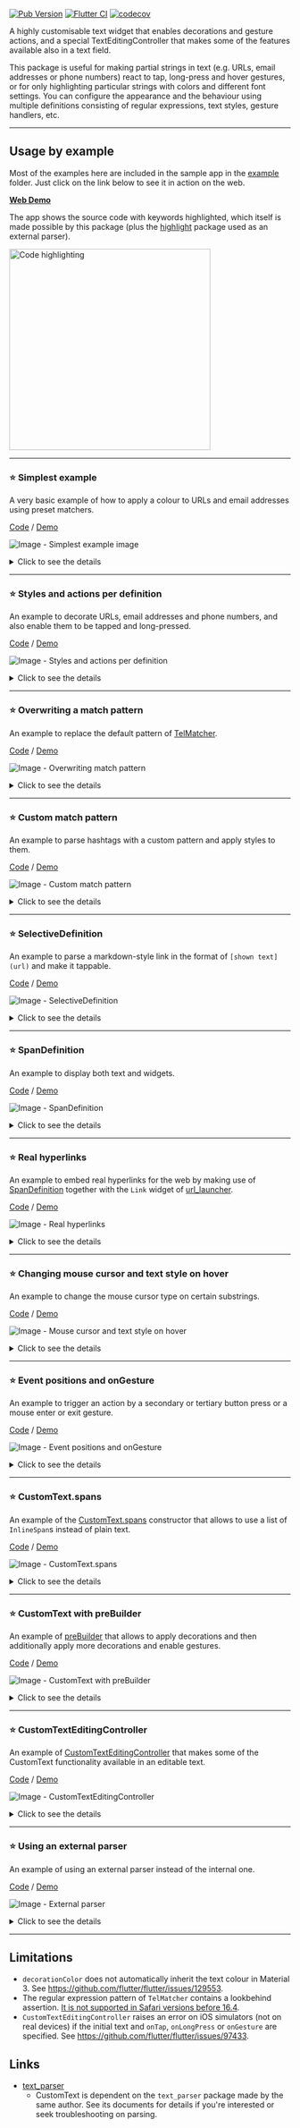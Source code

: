 [![Pub Version](https://img.shields.io/pub/v/custom_text)](https://pub.dev/packages/custom_text)
[![Flutter CI](https://github.com/kaboc/flutter_custom_text/workflows/Flutter%20CI/badge.svg)](https://github.com/kaboc/flutter_custom_text/actions)
[![codecov](https://codecov.io/gh/kaboc/flutter_custom_text/branch/main/graph/badge.svg?token=H7ILK6CS0V)](https://codecov.io/gh/kaboc/flutter_custom_text)

A highly customisable text widget that enables decorations and gesture actions, and
a special TextEditingController that makes some of the features available also
in a text field.

This package is useful for making partial strings in text (e.g. URLs, email addresses
or phone numbers) react to tap, long-press and hover gestures, or for only highlighting
particular strings with colors and different font settings. You can configure the appearance
and the behaviour using multiple definitions consisting of regular expressions, text styles,
gesture handlers, etc.

---

## Usage by example

Most of the examples here are included in the sample app in the [example] folder.
Just click on the link below to see it in action on the web.

**[Web Demo][demo]**

The app shows the source code with keywords highlighted, which itself is made possible
by this package (plus the [highlight] package used as an external parser).

<a href="https://kaboc.github.io/flutter_custom_text/">
<img src="https://github.com/kaboc/flutter_custom_text/assets/20254485/b92d95d2-e0eb-45dd-8fb3-38cc22fb76ff" alt="Code highlighting" height="360">
</a>

---

### ⭐ <b>Simplest example</b>

A very basic example of how to apply a colour to URLs and email addresses using preset
matchers.

[Code][example_simple] / [Demo][demo_simple]

![Image - Simplest example image](https://user-images.githubusercontent.com/20254485/100355817-c0bddb80-3035-11eb-8c5b-3c4d0ee9f921.png)

<details>
<summary>Click to see the details</summary>
<br>

Gestures are not available on the coloured strings in this example.

```dart
CustomText(
  'URL: https://example.com/\n'
  'Email: foo@example.com',
  definitions: const [
    TextDefinition(matcher: UrlMatcher()),
    TextDefinition(matcher: EmailMatcher()),
  ],
  matchStyle: const TextStyle(color: Colors.lightBlue),
)
```

#### Preset matchers

The matchers listed below are for general use.
If a stricter pattern is necessary, overwrite the preset pattern or create a custom matcher.

- [UrlMatcher] for URLs
- [UrlLikeMatcher] for URL-like strings
- [EmailMatcher] for email addresses
- [TelMatcher] for phone numbers
- [LinkMatcher] for Markdown-style links or for other strings to be handled
  by [SelectiveDefinition]
</details>

---

### ⭐ <b>Styles and actions per definition</b>

An example to decorate URLs, email addresses and phone numbers, and also enable them
to be tapped and long-pressed.

[Code][example_styles_and_actions] / [Demo][demo_styles_and_actions]

![Image - Styles and actions per definition](https://user-images.githubusercontent.com/20254485/221410479-c1014891-2e4a-40d6-9fcf-db1a2b946dfd.gif)

<details>
<summary>Click to see the details</summary>
<br>

All the three are styled, but only phone numbers among them are styled differently with
the unique `matchStyle` and `tapStyle`.

```dart
CustomText(
  'URL: https://example.com/\n'
  'Email: foo@example.com\n'
  'Tel: +1-012-3456-7890',
  definitions: [
    const TextDefinition(matcher: UrlMatcher()),
    const TextDefinition(matcher: EmailMatcher()),
    TextDefinition(
      matcher: const TelMatcher(),
      // Styles and handlers specified in a definition take
      // precedence over the equivalent arguments of CustomText.
      matchStyle: const TextStyle(
        color: Colors.green,
        decoration: TextDecoration.underline,
      ),
      tapStyle: const TextStyle(color: Colors.orange),
      onTap: (details) => print(details.actionText),
      onLongPress: (details) => print('[Long press] ${details.actionText}'),
    ),
  ],
  matchStyle: const TextStyle(
    color: Colors.lightBlue,
    decoration: TextDecoration.underline,
  ),
  tapStyle: const TextStyle(color: Colors.indigo),
  onTap: (details) => print(details.actionText),
  onLongPress: (details) => print('[Long press] ${details.actionText}'),
)
```

> [!TIP]
> To open a browser or another app when a string is tapped or long-pressed, use the
  [url_launcher] package or equivalent in the `onTap` and/or `onLongPress` handlers.
</details>

---

### ⭐ <b>Overwriting a match pattern</b>

An example to replace the default pattern of [TelMatcher].

[Code][example_overwriting_pattern] / [Demo][demo_overwriting_pattern]

![Image - Overwriting match pattern](https://user-images.githubusercontent.com/20254485/100355852-ca474380-3035-11eb-8fc9-e9f895f0f17b.png)

<details>
<summary>Click to see the details</summary>
<br>

The new pattern here regards only the `{3 digits}-{4 digits}-{4 digits}` format
as a phone number.

```dart
CustomText(
  'Tel: +1-012-3456-7890',
  definitions: const [
    TextDefinition(matcher: TelMatcher(r'\d{3}-\d{4}-\d{4}')),
  ],
  matchStyle: const TextStyle(color: Colors.lightBlue),
  onTap: (details) => print(details.actionText),
)
```
</details>

---

### ⭐ <b>Custom match pattern</b>

An example to parse hashtags with a custom pattern and apply styles to them.

[Code][example_custom_pattern] / [Demo][demo_custom_pattern]

![Image - Custom match pattern](https://user-images.githubusercontent.com/20254485/100355864-cddaca80-3035-11eb-9dff-02cd7c97375e.png)

<details>
<summary>Click to see the details</summary>
<br>

A hashtag has a wide variety of definitions, but here as an example, it is defined
as a string that starts with "#" followed by an alphabet and then alphanumerics,
and is enclosed with white spaces.

```dart
TextDefinition(
  matcher: PatternMatcher(r'(?<=\s|^)\#[a-zA-Z][a-zA-Z0-9]{1,}(?=\s|$)'),
),
```

Alternatively, you can define a matcher by extending [TextMatcher].
This allows you to distinguish the custom matcher from others by its unique type.

```dart
class HashTagMatcher extends TextMatcher {
  const HashTagMatcher()
      : super(r'(?<=\s|^)\#[a-zA-Z][a-zA-Z0-9]{1,}(?=\s|$)');
}
```

```dart
CustomText(
  'Hello world! #CustomText',
  definitions: const [
    TextDefinition(matcher: HashTagMatcher()),
  ],
  matchStyle: const TextStyle(color: Colors.lightBlue),
  onTap: (details) {
    if (details.element.matcherType == HashTagMatcher) {
      ...; 
    }
  },
)
```
</details>

---

### ⭐ <b>SelectiveDefinition</b>

An example to parse a markdown-style link in the format of `[shown text](url)`
and make it tappable.

[Code][example_selective_definition] / [Demo][demo_selective_definition]

![Image - SelectiveDefinition](https://github.com/kaboc/flutter_custom_text/assets/20254485/d47566f4-a92e-4d74-99d4-866387cd4ad8)

<details>
<summary>Click to see the details</summary>
<br>

[SelectiveDefinition] allows to select the string to display and the string to
be passed to gesture callbacks individually.

The `shownText` and `actionText` functions receive a [TextElement] object
containing various pieces of information provided by the parser. For its
details, see the document of the [text_parser] package used internally in
this package.

```dart
CustomText(
  'Tap [here](Tapped!)',
  definitions: [
    SelectiveDefinition(
      matcher: const LinkMatcher(),
      // `shownText` is used to choose the string to display.
      shownText: (element) => element.groups[0]!,
      // `actionText` is used to choose the string to be passed
      // to the `onTap`, `onLongPress` and `onGesture` handlers.
      actionText: (element) => element.groups[1]!,
    ),
  ],
  matchStyle: TextStyle(color: Colors.blue),
  hoverStyle: TextStyle(color: Colors.blue, decoration: TextDecoration.underline),
  onTap: (details) => print(details.actionText),
)
```

`LinkMatcher` is handy if used together with `SelectiveDefinition`, not only for
making a text link but also for just decorating the bracketed strings (without
showing the bracket symbols), in which case `[strings]()` is used as a marker to
indicate which strings to be decorated.

```dart
// "def" and "jkl" are displayed in red.
CustomText(
  'abc[def]()ghi[jkl]()',
  definitions: [
    SelectiveDefinition(
      matcher: const LinkMatcher(),
      shownText: (element) => element.groups[0]!,
    ),
  ],
  matchStyle: const TextStyle(color: Colors.red),
)
```
</details>

---

### ⭐ <b>SpanDefinition</b>

An example to display both text and widgets.

[Code][example_span_definition] / [Demo][demo_span_definition]

![Image - SpanDefinition](https://github.com/kaboc/flutter_custom_text/assets/20254485/7e566862-d986-478b-85ff-9e26d4c47821)

<details>
<summary>Click to see the details</summary>
<br>

[SpanDefinition] enables a certain portion of text to be replaced with an arbitrary
[InlineSpan]. The `builder` function receives a [TextElement] object containing
various pieces of information provided by the parser so that you can use it
to flexibly build an `InlineSpan`.

Text styles, gesture handlers and the mouse cursor type are applied to the entire
`InlineSpan` returned by the `builder` function. In this example, hovering is detected
on all the children specified in the second SpanDefinition, i.e. the text in a TextSpan
is decorated based on `hoverStyle` while the mouse pointer is hovering over the logo
as well as over the text.

```dart
CustomText(
  'Hover and click  >>  [logo]Flutter',
  definitions: [
    SpanDefinition(
      matcher: const PatternMatcher('>>'),
      builder: (element) => const WidgetSpan(
        child: Icon(Icons.keyboard_double_arrow_right, ...),
      ),
    ),
    SpanDefinition(
      matcher: const PatternMatcher(r'\[logo\](\w+)'),
      builder: (element) => TextSpan(
        children: [
          const WidgetSpan(child: FlutterLogo()),
          const WidgetSpan(child: SizedBox(width: 2.0)),
          TextSpan(text: element.groups.first),
        ],
      ),
      matchStyle: TextStyle(color: Colors.blue),
      hoverStyle: TextStyle(color: Colors.blue, decoration: TextDecoration.underline),
      onTap: (details) => print(details.element.groups.first!),
    ),
  ],
)
```
</details>

---

### ⭐ <b>Real hyperlinks</b>

An example to embed real hyperlinks for the web by making use of [SpanDefinition]
together with the `Link` widget of [url_launcher].

[Code][example_real_hyperlinks] / [Demo][demo_real_hyperlinks]

![Image - Real hyperlinks](https://github.com/kaboc/flutter_custom_text/assets/20254485/fd93cf5f-36b7-411e-9ba4-37d85e33075e)

<details>
<summary>Click to see the details</summary>
<br>

```dart
CustomText(
  'Please visit [pub.dev](https://pub.dev/packages/custom_text) and ...',
  definitions: [
    SpanDefinition(
      matcher: const LinkMatcher(),
      builder: (element) {
        return WidgetSpan(
          baseline: TextBaseline.alphabetic,
          alignment: PlaceholderAlignment.baseline,
          child: Link(
            uri: Uri.parse(element.groups[1]!),
            target: LinkTarget.blank,
            builder: (context, openLink) {
              return GestureDetector(
                onTap: openLink,
                child: Text(element.groups[0]!),
              );
            },
          ),
        );
      },
      matchStyle: const TextStyle(color: Colors.blue),
      hoverStyle: const TextStyle(color: Colors.blue, decoration: TextDecoration.underline),
      mouseCursor: SystemMouseCursors.click,
    ),
  ],
)
```
</details>

---

### ⭐ <b>Changing mouse cursor and text style on hover</b>

An example to change the mouse cursor type on certain substrings.

[Code][example_hover_style] / [Demo][demo_hover_style]

![Image - Mouse cursor and text style on hover](https://user-images.githubusercontent.com/20254485/221410499-23e5dfd2-dc19-4234-b119-17c46ac80a77.gif)

<details>
<summary>Click to see the details</summary>
<br>

This is easily possible by just passing your desired type to `mouseCursor`.

If a tap handler (`onTap` or `onLongPress`) is specified and `mouseCursor` is not,
`SystemMouseCursors.click` is automatically used for the tappable region.

A different text style can also be applied on hover using `hoverStyle` either in `CustomText`
or in a definition.

```dart
CustomText(
  'URL: https://example.com/\n'
  'Email: foo@example.com',
  definitions: [
    const TextDefinition(
      matcher: UrlMatcher(),
      matchStyle: TextStyle(
        color: Colors.grey,
        decoration: TextDecoration.lineThrough,
      ),
      // `SystemMouseCursors.forbidden` is used for URLs.
      mouseCursor: SystemMouseCursors.forbidden,
    ),
    TextDefinition(
      matcher: const EmailMatcher(),
      matchStyle: const TextStyle(
        color: Colors.lightBlue,
        decoration: TextDecoration.underline,
      ),
      tapStyle: const TextStyle(color: Colors.green),
      // Text is shadowed while the mouse pointer hovers over it.
      hoverStyle: TextStyle(
        color: Colors.lightBlue,
        shadows: ...,
      ),
      // `SystemMouseCursors.click` is automatically used for
      // tappable elements even if `mouseCursor` is not specified.
      onTap: (details) => print(details.actionText),
    ),
  ],
)
```

> [!TIP]
> Use `hoverStyle` and omit `tapStyle` if you want the same style for tap and hover.
</details>

---

### ⭐ <b>Event positions and onGesture</b>

An example to trigger an action by a secondary or tertiary button press or a
mouse enter or exit gesture.

[Code][example_on_gesture] / [Demo][demo_on_gesture]

![Image - Event positions and onGesture](https://user-images.githubusercontent.com/20254485/221400940-c686ab71-8d15-46ad-99fd-9058f7ca30dc.gif)

<details>
<summary>Click to see the details</summary>
<br>

The `onGesture` handler is called on an event of a non-primary button or mouse
gesture.

You can check the event type with `gestureKind` contained in the [GestureDetails]
object which is passed to the handler function. The object also has the global
and local positions where an event happened.

> [!NOTE]
> - `onGesture` does not handle events of the primary button. Use `onTap` and/or
    `onLongPress` instead.
> - Unlike `onTap` and `onLongPress`, whether `onGesture` is specified does not
    affect text styling.
> - The handler function is called one microsecond or more after the actual
    occurrence of an event.
>     - This is due to a workaround for preventing the function from being called
        more times than expected by updates of the text span.
</details>

---

### ⭐ <b>CustomText.spans</b>

An example of the [CustomText.spans] constructor that allows to use a list of `InlineSpan`s
instead of plain text.

[Code][example_spans_constructor] / [Demo][demo_spans_constructor]

![Image - CustomText.spans](https://github.com/kaboc/flutter_custom_text/assets/20254485/3d9f47d3-5ace-4191-9297-b1321f7b39cd)

<details>
<summary>Click to see the details</summary>
<br>

This constructor is useful if you already have styled spans and want to decorate them
additionally.

In this example, the match pattern matches the range containing multiple `InlineSpan`s
including a `WidgetSpan`, and the specified styles and gestures are applied to that range.

```dart
CustomText.spans(
  style: const TextStyle(fontSize: 40.0),
  definitions: [
    TextDefinition(
      // WidgetSpan is matched by `\uFFFC` or `.` in a match pattern.
      matcher: const PatternMatcher('Flutter devs\uFFFC'),
      matchStyle: const TextStyle(color: Colors.blue),
      hoverStyle: TextStyle(color: Colors.blue.shade300),
      mouseCursor: SystemMouseCursors.forbidden,
      onGesture: (details) => output(details.gestureKind.name),
    ),
  ],
  spans: [
    const TextSpan(text: 'Hi, '),
    const TextSpan(
      text: 'Flutter',
      style: TextStyle(
        fontWeight: FontWeight.bold,
        shadows: [Shadow(blurRadius: 4.0, color: Colors.cyan)],
      ),
    ),
    const TextSpan(text: ' devs'),
    WidgetSpan(
      alignment: PlaceholderAlignment.middle,
      child: Builder(
        builder: (context) {
          // Text style is available also in WidgetSpan via DefaultTextStyle.
          final style = DefaultTextStyle.of(context).style;
          return Icon(
            Icons.flutter_dash,
            size: style.fontSize,
            color: style.color,
          );
        },
      ),
    ),
  ],
)
```

> [!NOTE]
> - Arguments other than `text` and `style` in the spans passed to `spans` are
    not used even if specified.
</details>

---

### ⭐ <b>CustomText with preBuilder</b>

An example of [preBuilder] that allows to apply decorations and then additionally
apply more decorations and enable gestures.

[Code][example_pre_builder] / [Demo][demo_pre_builder]

![Image - CustomText with preBuilder](https://github.com/kaboc/flutter_custom_text/assets/20254485/3066d802-b444-4ea7-9206-54941e572ac4)

<details>
<summary>Click to see the details</summary>
<br>

It has similar use cases to [CustomText.spans], but is more helpful when it is
not easy to compose complex spans manually.

The example below makes "KISS" and "Keep It Simple, Stupid!" bold, and then
applies a colour to capital letters contained in them.

```dart
CustomText(
  'KISS is an acronym for "Keep It Simple, Stupid!".',
  definitions: const [
    TextDefinition(
      // This pattern is used for parsing the TextSpan built
      // by preBuilder, not for the original text.
      matcher: PatternMatcher('[A-Z]'),
      matchStyle: TextStyle(color: Colors.red),
    ),
  ],
  preBuilder: CustomSpanBuilder(
    definitions: [
      const TextDefinition(
        // This pattern is used for parsing the original text.
        matcher: PatternMatcher('KISS|Keep.+Stupid!'),
        matchStyle: TextStyle(fontWeight: FontWeight.bold),
      ),
    ],
  ),
)
```

> [!NOTE]
> - Parsing is performed first in the builder and then in `CustomText` itself.
    It is important to understand that the match patterns in the builder are used
    for the original text and the patterns in `CustomText` are used for the `TextSpan`
    built by the builder. 
> - Parsing and building of spans are avoided if not necessary, but still happen
    in two steps as written above when unavoidable. Be careful how much it affects
    the performance of your app.
> - Gesture callbacks and `mouseCursor` in the builder are not used even if specified.
</details>

---

### ⭐ <b>CustomTextEditingController</b>

An example of [CustomTextEditingController] that makes some of the CustomText
functionality available in an editable text.

[Code][example_text_editing_controller] / [Demo][demo_text_editing_controller]

![Image - CustomTextEditingController](https://user-images.githubusercontent.com/20254485/221410504-f8af0c02-1ccb-4094-bdf1-bb6a1a454874.gif)

<details>
<summary>Click to see the details</summary>
<br>

```dart
final controller = CustomTextEditingController(
  text: 'abcde foo@example.com\nhttps://example.com/ #hashtag',
  definitions: [
    const TextDefinition(
      matcher: HashTagMatcher(),
      matchStyle: TextStyle(color: Colors.orange),
      hoverStyle: TextStyle(color: Colors.red),
    ),
    ...
  ],
);
```

```dart
@override
Widget build(BuildContext context) {
  return TextField(
    controller: controller,
    ...,
  );
}
```

> [!NOTE]
> - `CustomTextEditingController` does not support `SelectiveDefinition` and `SpanDefinition`.
> - An error is raised on iOS simulators (not on real devices) if the initial text
    and `onTap`, `onLongPress` or `onGesture` are specified.
>     - See https://github.com/flutter/flutter/issues/97433.
> - Debouncing of text parsing is available as an experimental feature for getting
    slightly better performance in handling long text.
>     - Pass some duration to `debounceDuration` to enable the feature.
>     - Use it at your own risk.
>     - Text input will be still slow even with debouncing because
        [Flutter itself has performance issues](https://github.com/flutter/flutter/issues/114158)
        in editable text.
</details>

---

### ⭐ <b>Using an external parser</b>

An example of using an external parser instead of the internal one.

[Code][example_external_parser] / [Demo][demo_external_parser]

![Image - External parser](https://user-images.githubusercontent.com/20254485/227700405-8ec4bd20-dd30-4ee3-a921-b1a3a019aba6.gif)

<details>
<summary>Click to see the details</summary>
<br>

`ParserOptions.external` helps you when a different parser you already have does
a better job or can do what is difficult with the default parser.

```dart
// These empty matchers are used to distinguish the matcher types of
// text elements parsed by an external parser.
// Each of the elements created by the parser needs to have the type
// of one of these matchers or `TextMatcher`. 
class KeywordMatcher extends TextMatcher {
  const KeywordMatcher() : super('');
}

class StringMatcher extends TextMatcher {
  const StringMatcher() : super('');
}
```

```dart
CustomText(
  sourceCode,
  parserOptions: ParserOptions.external(
    (text) => parseLanguage(text, language: 'dart'),
  ),
  definitions: [
    const TextDefinition(
      matcher: KeywordMatcher(),
      matchStyle: TextStyle(color: Colors.orange),
    ),
    const TextDefinition(
      matcher: StringMatcher(),
      matchStyle: TextStyle(color: Colors.teal),
    ),
    ...
  ],
);
```

> [!NOTE]
> - The external parser must generate a list of [TextElement]s.
> - If an existing external parser creates hierarchical nodes, they need to be
    flattened as this package only supports a flat list.
> - If a custom parser is used with `CustomTextEditingController`, the `TextElement`s
    generated by the parser must all together constitute the original text.
    Otherwise, it will cause unexpected behaviours.
>     - This does not apply to `CustomText`.
</details>

---

## Limitations

- `decorationColor` does not automatically inherit the text colour in Material 3.
  See https://github.com/flutter/flutter/issues/129553.
- The regular expression pattern of `TelMatcher` contains a lookbehind assertion.
  [It is not supported in Safari versions before 16.4](https://caniuse.com/?search=lookbehind).
- `CustomTextEditingController` raises an error on iOS simulators (not on real devices)
  if the initial text and `onTap`, `onLongPress` or `onGesture` are specified.
  See https://github.com/flutter/flutter/issues/97433.

## Links

- [text_parser]
    - CustomText is dependent on the `text_parser` package made by the same author.
      See its documents for details if you're interested or seek troubleshooting on parsing.

[demo]: https://kaboc.github.io/flutter_custom_text/
[example]: https://github.com/kaboc/flutter_custom_text/tree/main/example
[example_simple]: https://github.com/kaboc/flutter_custom_text/blob/main/example/lib/examples/basic/simple.dart
[example_styles_and_actions]: https://github.com/kaboc/flutter_custom_text/blob/main/example/lib/examples/basic/styles_and_actions.dart
[example_overwriting_pattern]: https://github.com/kaboc/flutter_custom_text/blob/main/example/lib/examples/basic/overwriting_pattern.dart
[example_custom_pattern]: https://github.com/kaboc/flutter_custom_text/blob/main/example/lib/examples/basic/custom_pattern.dart
[example_selective_definition]: https://github.com/kaboc/flutter_custom_text/blob/main/example/lib/examples/basic/selective_definition.dart
[example_span_definition]: https://github.com/kaboc/flutter_custom_text/blob/main/example/lib/examples/basic/span_definition.dart
[example_real_hyperlinks]: https://github.com/kaboc/flutter_custom_text/blob/main/example/lib/examples/basic/real_hyperlinks.dart
[example_hover_style]: https://github.com/kaboc/flutter_custom_text/blob/main/example/lib/examples/basic/hover_style.dart
[example_on_gesture]: https://github.com/kaboc/flutter_custom_text/blob/main/example/lib/examples/basic/on_gesture.dart
[example_spans_constructor]: https://github.com/kaboc/flutter_custom_text/blob/main/example/lib/examples/basic/spans_constructor.dart
[example_pre_builder]: https://github.com/kaboc/flutter_custom_text/blob/main/example/lib/examples/basic/pre_builder.dart
[example_text_editing_controller]: https://github.com/kaboc/flutter_custom_text/blob/main/example/lib/examples/basic/text_editing_controller.dart
[example_external_parser]: https://github.com/kaboc/flutter_custom_text/blob/main/example/lib/examples/basic/external_parser.dart
[demo_simple]: https://kaboc.github.io/flutter_custom_text/#/simple
[demo_styles_and_actions]: https://kaboc.github.io/flutter_custom_text/#/styles-and-actions
[demo_overwriting_pattern]: https://kaboc.github.io/flutter_custom_text/#/overwriting-pattern
[demo_custom_pattern]: https://kaboc.github.io/flutter_custom_text/#/custom-pattern
[demo_selective_definition]: https://kaboc.github.io/flutter_custom_text/#/selective-definition
[demo_span_definition]: https://kaboc.github.io/flutter_custom_text/#/span-definition
[demo_real_hyperlinks]: https://kaboc.github.io/flutter_custom_text/#/real-hyperlinks
[demo_hover_style]: https://kaboc.github.io/flutter_custom_text/#/hover-style
[demo_on_gesture]: https://kaboc.github.io/flutter_custom_text/#/on-gesture
[demo_spans_constructor]: https://kaboc.github.io/flutter_custom_text/#/spans-constructor
[demo_pre_builder]: https://kaboc.github.io/flutter_custom_text/#/pre-builder
[demo_text_editing_controller]: https://kaboc.github.io/flutter_custom_text/#/text-editing-controller
[demo_external_parser]: https://kaboc.github.io/flutter_custom_text/#/external-parser
[CustomText.spans]: https://pub.dev/documentation/custom_text/latest/custom_text/CustomText/CustomText.spans.html
[preBuilder]: https://pub.dev/documentation/custom_text/latest/custom_text/CustomText/preBuilder.html
[CustomTextEditingController]: https://pub.dev/documentation/custom_text/latest/custom_text/CustomTextEditingController-class.html
[TextMatcher]: https://pub.dev/documentation/text_parser/latest/text_parser/TextMatcher-class.html
[UrlMatcher]: https://pub.dev/documentation/text_parser/latest/text_parser/UrlMatcher-class.html
[UrlLikeMatcher]: https://pub.dev/documentation/text_parser/latest/text_parser/UrlLikeMatcher-class.html
[EmailMatcher]: https://pub.dev/documentation/text_parser/latest/text_parser/EmailMatcher-class.html
[TelMatcher]: https://pub.dev/documentation/text_parser/latest/text_parser/TelMatcher-class.html
[LinkMatcher]: https://pub.dev/documentation/custom_text/latest/custom_text/LinkMatcher-class.html
[PatternMatcher]: https://pub.dev/documentation/text_parser/latest/text_parser/PatternMatcher-class.html
[SelectiveDefinition]: https://pub.dev/documentation/custom_text/latest/custom_text/SelectiveDefinition-class.html
[SpanDefinition]: https://pub.dev/documentation/custom_text/latest/custom_text/SpanDefinition-class.html
[TextElement]: https://pub.dev/documentation/text_parser/latest/text_parser/TextElement-class.html
[GestureDetails]: https://pub.dev/documentation/custom_text/latest/custom_text/GestureDetails-class.html
[InlineSpan]: https://api.flutter.dev/flutter/painting/InlineSpan-class.html
[WidgetSpan]: https://api.flutter.dev/flutter/widgets/WidgetSpan-class.html
[text_parser]: https://pub.dev/packages/text_parser
[url_launcher]: https://pub.dev/packages/url_launcher
[highlight]: https://pub.dev/packages/highlight
